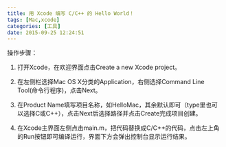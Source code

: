 ```yaml
---
title: 用 Xcode 编写 C/C++ 的 Hello World！
tags: [Mac,xcode]
categories: [工具]
date: 2015-09-25 12:24:51
---
```


操作步骤：

1.  打开Xcode，在欢迎界面点击Create a new Xcode project。

2.  在左侧栏选择Mac OS X分类的Application，右侧选择Command Line Tool(命令行程序)，点击Next。

3.  在Product Name填写项目名称，如HelloMac，其余默认即可（type里也可以选择C或C++），点击Next后选择路径并点击Create完成项目创建。

4.  在Xcode主界面左侧点击main.m，把代码替换成C/C++的代码，点击左上角的Run按钮即可编译运行，界面下方会弹出控制台显示运行结果。